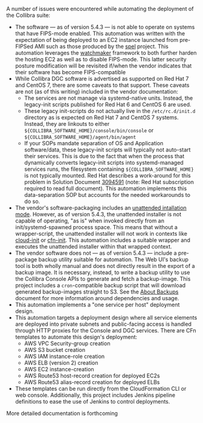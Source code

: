 A number of issues were encountered while automating the deployment of the Collibra suite:

* The software &mdash; as of version 5.4.3 &mdash; is not able to operate on systems that have FIPS-mode enabled. This automation was written with the expectation of being deployed to an EC2 instance launched from pre-FIPSed AMI such as those produced by the [spel](https://github.com/plus3it/spel) project. This automation leverages the [watchmaker](https://github.com/plus3it/watchmaker) framework to both further harden the hosting EC2 as well as to disable FIPS-mode. This latter security posture modification will be revisited if/when the vendor indicates that their software has become FIPS-compatible
* While Collibra DGC software is advertised as supported on Red Hat 7 and CentOS 7, there are some caveats to that support. These caveats are not (as of this writing) included in the vendor documentation:
    * The services are not manage via systemd-native units. Instead, the legacy-init scripts published for Red Hat 6 and CentOS 6 are used.
    * These legacy init-scripts do not actually live in the `/etc/rc.d/init.d` directory as is expected on Red Hat 7 and CentOS 7 systems. Instead, they are linkouts to either `${COLLIBRA_SOFTWARE_HOME}/console/bin/console` or `${COLLIBRA_SOFTWARE_HOME}/agent/bin/agent`
    * If your SOPs mandate separation of OS and Application software/data, these legacy-init scripts will typically not auto-start their services. This is due to the fact that when the process that dynamically converts legacy-init scripts into systemd-managed services runs, the filesystem containing `${COLLIBRA_SOFTWARE_HOME}` is not typically mounted. Red Hat describes a work-around for this problem in Solution Document [3094591](https://access.redhat.com/solutions/3094591) (note: Red Hat subscription required to read full document). This automation implements this data-separation SOP but accounts for the needed workarounds to do so.
* The vendor's software-packaging includes an [unattended intallation mode](https://community.collibra.com/docs/install/5.4/#Installation/UnattendedInstall/to_unattended-install.htm). However, as of version 5.4.3, the unattended installer is not capable of operating, "as is" when invoked directly from an init/systemd-spawned process space. This means that without a wrapper-script, the unattended installer will not work in contexts like [cloud-init](https://cloudinit.readthedocs.io/en/latest/) or [cfn-init](https://docs.aws.amazon.com/AWSCloudFormation/latest/UserGuide/cfn-init.html). This automation includes a suitable wrapper and executes the unattended installer within that wrapped context.
* The vendor software does not &mdash; as of version 5.4.3 &mdash; include a pre-package backup utility suitable for automation. The Web UI's backup tool is both wholly manual and does not directly result in the export of a backup image. It is necessary, instead, to write a backup utility to use the Collibra Console APIs to generate and fetch a backup-image. This project includes a `cron`-compatible backup script that will download generated backup-images straight to S3. See the [About Backups](About_Backups.md) document for more information around dependencies and usage.
* This automation implements a "one service per host" deployment design.
* This automation targets a deployment design where all service elements are deployed into private subnets and public-facing access is handled through HTTP proxies for the Console and DGC services. There are CFn templates to automate this design's deployment:
    * AWS VPC Security-group creation
    * AWS S3 bucket creation
    * AWS IAM instance-role creation
    * AWS ELB (version 2) creation
    * AWS EC2 instance-creation
    * AWS Route53 host-record creation for deployed EC2s
    * AWS Route53 alias-record creation for deployed ELBs
* These templates can be run directly from the CloudFormation CLI or web console. Additionally, this project includes Jenkins pipeline definitions to ease the use of Jenkins to control deployments.

More detailed documentation is forthcoming
